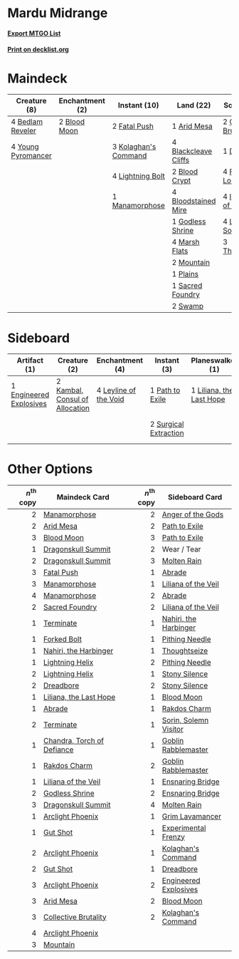 # Mardu Midrange

#### [Export MTGO List](../collection/Mardu%20Midrange/Mardu%20Midrange.txt)
#### [Print on decklist.org](http://decklist.org/?deckmain=1%09Arid%20Mesa%0A4%09Bedlam%20Reveler%0A4%09Blackcleave%20Cliffs%0A2%09Blood%20Crypt%0A2%09Blood%20Moon%0A4%09Bloodstained%20Mire%0A2%09Collective%20Brutality%0A1%09Dreadbore%0A4%09Faithless%20Looting%0A2%09Fatal%20Push%0A1%09Godless%20Shrine%0A4%09Inquisition%20of%20Kozilek%0A3%09Kolaghan's%20Command%0A4%09Lightning%20Bolt%0A4%09Lingering%20Souls%0A1%09Manamorphose%0A4%09Marsh%20Flats%0A2%09Mountain%0A1%09Plains%0A1%09Sacred%20Foundry%0A2%09Swamp%0A3%09Thoughtseize%0A4%09Young%20Pyromancer&deckside=1%09Anger%20of%20the%20Gods%0A1%09Engineered%20Explosives%0A2%09Kambal,%20Consul%20of%20Allocation%0A4%09Leyline%20of%20the%20Void%0A1%09Liliana,%20the%20Last%20Hope%0A2%09Molten%20Rain%0A1%09Path%20to%20Exile%0A2%09Surgical%20Extraction%0A1%09Wear%20/%20Tear)
# Maindeck

|                                        Creature (8)                                         |                                   Enchantment (2)                                    |                                         Instant (10)                                          |                                           Land (22)                                           |                                           Sorcery (18)                                            |
|---------------------------------------------------------------------------------------------|--------------------------------------------------------------------------------------|-----------------------------------------------------------------------------------------------|-----------------------------------------------------------------------------------------------|---------------------------------------------------------------------------------------------------|
|4 [Bedlam Reveler](http://gatherer.wizards.com/Pages/Card/Details.aspx?multiverseid=414415)  |2 [Blood Moon](http://gatherer.wizards.com/Pages/Card/Details.aspx?multiverseid=45386)|2 [Fatal Push](http://gatherer.wizards.com/Pages/Card/Details.aspx?multiverseid=423724)        |1 [Arid Mesa](http://gatherer.wizards.com/Pages/Card/Details.aspx?multiverseid=405092)         |2 [Collective Brutality](http://gatherer.wizards.com/Pages/Card/Details.aspx?multiverseid=414380)  |
|4 [Young Pyromancer](http://gatherer.wizards.com/Pages/Card/Details.aspx?multiverseid=426592)|                                                                                      |3 [Kolaghan's Command](http://gatherer.wizards.com/Pages/Card/Details.aspx?multiverseid=394613)|4 [Blackcleave Cliffs](http://gatherer.wizards.com/Pages/Card/Details.aspx?multiverseid=209401)|1 [Dreadbore](http://gatherer.wizards.com/Pages/Card/Details.aspx?multiverseid=430622)             |
|                                                                                             |                                                                                      |4 [Lightning Bolt](http://gatherer.wizards.com/Pages/Card/Details.aspx?multiverseid=806)       |2 [Blood Crypt](http://gatherer.wizards.com/Pages/Card/Details.aspx?multiverseid=97102)        |4 [Faithless Looting](http://gatherer.wizards.com/Pages/Card/Details.aspx?multiverseid=389512)     |
|                                                                                             |                                                                                      |1 [Manamorphose](http://gatherer.wizards.com/Pages/Card/Details.aspx?multiverseid=370568)      |4 [Bloodstained Mire](http://gatherer.wizards.com/Pages/Card/Details.aspx?multiverseid=405094) |4 [Inquisition of Kozilek](http://gatherer.wizards.com/Pages/Card/Details.aspx?multiverseid=416897)|
|                                                                                             |                                                                                      |                                                                                               |1 [Godless Shrine](http://gatherer.wizards.com/Pages/Card/Details.aspx?multiverseid=405099)    |4 [Lingering Souls](http://gatherer.wizards.com/Pages/Card/Details.aspx?multiverseid=368485)       |
|                                                                                             |                                                                                      |                                                                                               |4 [Marsh Flats](http://gatherer.wizards.com/Pages/Card/Details.aspx?multiverseid=405101)       |3 [Thoughtseize](http://gatherer.wizards.com/Pages/Card/Details.aspx?multiverseid=438676)          |
|                                                                                             |                                                                                      |                                                                                               |2 [Mountain](http://gatherer.wizards.com/Pages/Card/Details.aspx?multiverseid=439859)          |                                                                                                   |
|                                                                                             |                                                                                      |                                                                                               |1 [Plains](http://gatherer.wizards.com/Pages/Card/Details.aspx?multiverseid=439856)            |                                                                                                   |
|                                                                                             |                                                                                      |                                                                                               |1 [Sacred Foundry](http://gatherer.wizards.com/Pages/Card/Details.aspx?multiverseid=405106)    |                                                                                                   |
|                                                                                             |                                                                                      |                                                                                               |2 [Swamp](http://gatherer.wizards.com/Pages/Card/Details.aspx?multiverseid=439858)             |                                                                                                   |


# Sideboard

|                                          Artifact (1)                                           |                                              Creature (2)                                               |                                        Enchantment (4)                                         |                                          Instant (3)                                           |                                         Planeswalker (1)                                          |                                         Sorcery (3)                                          | Unknown (1) |
|-------------------------------------------------------------------------------------------------|---------------------------------------------------------------------------------------------------------|------------------------------------------------------------------------------------------------|------------------------------------------------------------------------------------------------|---------------------------------------------------------------------------------------------------|----------------------------------------------------------------------------------------------|-------------|
|1 [Engineered Explosives](http://gatherer.wizards.com/Pages/Card/Details.aspx?multiverseid=50139)|2 [Kambal, Consul of Allocation](http://gatherer.wizards.com/Pages/Card/Details.aspx?multiverseid=417756)|4 [Leyline of the Void](http://gatherer.wizards.com/Pages/Card/Details.aspx?multiverseid=107682)|1 [Path to Exile](http://gatherer.wizards.com/Pages/Card/Details.aspx?multiverseid=220511)      |1 [Liliana, the Last Hope](http://gatherer.wizards.com/Pages/Card/Details.aspx?multiverseid=414388)|1 [Anger of the Gods](http://gatherer.wizards.com/Pages/Card/Details.aspx?multiverseid=438682)|1 Wear / Tear|
|                                                                                                 |                                                                                                         |                                                                                                |2 [Surgical Extraction](http://gatherer.wizards.com/Pages/Card/Details.aspx?multiverseid=397706)|                                                                                                   |2 [Molten Rain](http://gatherer.wizards.com/Pages/Card/Details.aspx?multiverseid=425928)      |             |


# Other Options

|*n*<sup>th</sup> copy|                                            Maindeck Card                                            |*n*<sup>th</sup> copy|                                         Sideboard Card                                         |
|--------------------:|-----------------------------------------------------------------------------------------------------|--------------------:|------------------------------------------------------------------------------------------------|
|                    2|[Manamorphose](http://gatherer.wizards.com/Pages/Card/Details.aspx?multiverseid=370568)              |                    2|[Anger of the Gods](http://gatherer.wizards.com/Pages/Card/Details.aspx?multiverseid=438682)    |
|                    2|[Arid Mesa](http://gatherer.wizards.com/Pages/Card/Details.aspx?multiverseid=405092)                 |                    2|[Path to Exile](http://gatherer.wizards.com/Pages/Card/Details.aspx?multiverseid=220511)        |
|                    3|[Blood Moon](http://gatherer.wizards.com/Pages/Card/Details.aspx?multiverseid=45386)                 |                    3|[Path to Exile](http://gatherer.wizards.com/Pages/Card/Details.aspx?multiverseid=220511)        |
|                    1|[Dragonskull Summit](http://gatherer.wizards.com/Pages/Card/Details.aspx?multiverseid=420909)        |                    2|Wear / Tear                                                                                     |
|                    2|[Dragonskull Summit](http://gatherer.wizards.com/Pages/Card/Details.aspx?multiverseid=420909)        |                    3|[Molten Rain](http://gatherer.wizards.com/Pages/Card/Details.aspx?multiverseid=425928)          |
|                    3|[Fatal Push](http://gatherer.wizards.com/Pages/Card/Details.aspx?multiverseid=423724)                |                    1|[Abrade](http://gatherer.wizards.com/Pages/Card/Details.aspx?multiverseid=430772)               |
|                    3|[Manamorphose](http://gatherer.wizards.com/Pages/Card/Details.aspx?multiverseid=370568)              |                    1|[Liliana of the Veil](http://gatherer.wizards.com/Pages/Card/Details.aspx?multiverseid=235597)  |
|                    4|[Manamorphose](http://gatherer.wizards.com/Pages/Card/Details.aspx?multiverseid=370568)              |                    2|[Abrade](http://gatherer.wizards.com/Pages/Card/Details.aspx?multiverseid=430772)               |
|                    2|[Sacred Foundry](http://gatherer.wizards.com/Pages/Card/Details.aspx?multiverseid=405106)            |                    2|[Liliana of the Veil](http://gatherer.wizards.com/Pages/Card/Details.aspx?multiverseid=235597)  |
|                    1|[Terminate](http://gatherer.wizards.com/Pages/Card/Details.aspx?multiverseid=176449)                 |                    1|[Nahiri, the Harbinger](http://gatherer.wizards.com/Pages/Card/Details.aspx?multiverseid=410012)|
|                    1|[Forked Bolt](http://gatherer.wizards.com/Pages/Card/Details.aspx?multiverseid=401702)               |                    1|[Pithing Needle](http://gatherer.wizards.com/Pages/Card/Details.aspx?multiverseid=129526)       |
|                    1|[Nahiri, the Harbinger](http://gatherer.wizards.com/Pages/Card/Details.aspx?multiverseid=410012)     |                    1|[Thoughtseize](http://gatherer.wizards.com/Pages/Card/Details.aspx?multiverseid=438676)         |
|                    1|[Lightning Helix](http://gatherer.wizards.com/Pages/Card/Details.aspx?multiverseid=249386)           |                    2|[Pithing Needle](http://gatherer.wizards.com/Pages/Card/Details.aspx?multiverseid=129526)       |
|                    2|[Lightning Helix](http://gatherer.wizards.com/Pages/Card/Details.aspx?multiverseid=249386)           |                    1|[Stony Silence](http://gatherer.wizards.com/Pages/Card/Details.aspx?multiverseid=247425)        |
|                    2|[Dreadbore](http://gatherer.wizards.com/Pages/Card/Details.aspx?multiverseid=430622)                 |                    2|[Stony Silence](http://gatherer.wizards.com/Pages/Card/Details.aspx?multiverseid=247425)        |
|                    1|[Liliana, the Last Hope](http://gatherer.wizards.com/Pages/Card/Details.aspx?multiverseid=414388)    |                    1|[Blood Moon](http://gatherer.wizards.com/Pages/Card/Details.aspx?multiverseid=45386)            |
|                    1|[Abrade](http://gatherer.wizards.com/Pages/Card/Details.aspx?multiverseid=430772)                    |                    1|[Rakdos Charm](http://gatherer.wizards.com/Pages/Card/Details.aspx?multiverseid=420835)         |
|                    2|[Terminate](http://gatherer.wizards.com/Pages/Card/Details.aspx?multiverseid=176449)                 |                    1|[Sorin, Solemn Visitor](http://gatherer.wizards.com/Pages/Card/Details.aspx?multiverseid=386672)|
|                    1|[Chandra, Torch of Defiance](http://gatherer.wizards.com/Pages/Card/Details.aspx?multiverseid=417683)|                    1|[Goblin Rabblemaster](http://gatherer.wizards.com/Pages/Card/Details.aspx?multiverseid=438486)  |
|                    1|[Rakdos Charm](http://gatherer.wizards.com/Pages/Card/Details.aspx?multiverseid=420835)              |                    2|[Goblin Rabblemaster](http://gatherer.wizards.com/Pages/Card/Details.aspx?multiverseid=438486)  |
|                    1|[Liliana of the Veil](http://gatherer.wizards.com/Pages/Card/Details.aspx?multiverseid=235597)       |                    1|[Ensnaring Bridge](http://gatherer.wizards.com/Pages/Card/Details.aspx?multiverseid=15866)      |
|                    2|[Godless Shrine](http://gatherer.wizards.com/Pages/Card/Details.aspx?multiverseid=405099)            |                    2|[Ensnaring Bridge](http://gatherer.wizards.com/Pages/Card/Details.aspx?multiverseid=15866)      |
|                    3|[Dragonskull Summit](http://gatherer.wizards.com/Pages/Card/Details.aspx?multiverseid=420909)        |                    4|[Molten Rain](http://gatherer.wizards.com/Pages/Card/Details.aspx?multiverseid=425928)          |
|                    1|[Arclight Phoenix](http://gatherer.wizards.com/Pages/Card/Details.aspx?multiverseid=452841)          |                    1|[Grim Lavamancer](http://gatherer.wizards.com/Pages/Card/Details.aspx?multiverseid=430589)      |
|                    1|[Gut Shot](http://gatherer.wizards.com/Pages/Card/Details.aspx?multiverseid=397673)                  |                    1|[Experimental Frenzy](http://gatherer.wizards.com/Pages/Card/Details.aspx?multiverseid=452849)  |
|                    2|[Arclight Phoenix](http://gatherer.wizards.com/Pages/Card/Details.aspx?multiverseid=452841)          |                    1|[Kolaghan's Command](http://gatherer.wizards.com/Pages/Card/Details.aspx?multiverseid=394613)   |
|                    2|[Gut Shot](http://gatherer.wizards.com/Pages/Card/Details.aspx?multiverseid=397673)                  |                    1|[Dreadbore](http://gatherer.wizards.com/Pages/Card/Details.aspx?multiverseid=430622)            |
|                    3|[Arclight Phoenix](http://gatherer.wizards.com/Pages/Card/Details.aspx?multiverseid=452841)          |                    2|[Engineered Explosives](http://gatherer.wizards.com/Pages/Card/Details.aspx?multiverseid=50139) |
|                    3|[Arid Mesa](http://gatherer.wizards.com/Pages/Card/Details.aspx?multiverseid=405092)                 |                    2|[Blood Moon](http://gatherer.wizards.com/Pages/Card/Details.aspx?multiverseid=45386)            |
|                    3|[Collective Brutality](http://gatherer.wizards.com/Pages/Card/Details.aspx?multiverseid=414380)      |                    2|[Kolaghan's Command](http://gatherer.wizards.com/Pages/Card/Details.aspx?multiverseid=394613)   |
|                    4|[Arclight Phoenix](http://gatherer.wizards.com/Pages/Card/Details.aspx?multiverseid=452841)          |                     |                                                                                                |
|                    3|[Mountain](http://gatherer.wizards.com/Pages/Card/Details.aspx?multiverseid=439859)                  |                     |                                                                                                |

